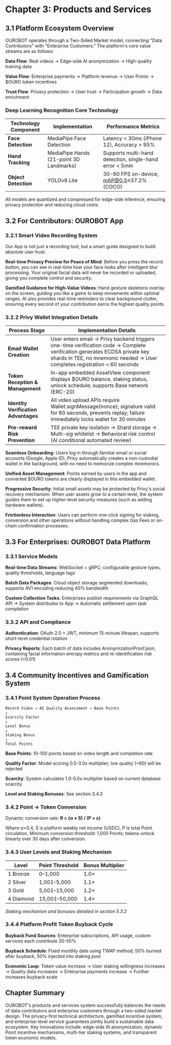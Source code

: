 # Chapter 3: Products and Services

## 3.1 Platform Ecosystem Overview

OUROBOT operates through a Two-Sided Market model, connecting "Data Contributors" with "Enterprise Customers." The platform's core value streams are as follows:

**Data Flow**: Real videos → Edge-side AI anonymization → High-quality training data

**Value Flow**: Enterprise payments → Platform revenue → User Points → $OURO token incentives

**Trust Flow**: Privacy protection → User trust → Participation growth → Data enrichment

### Deep Learning Recognition Core Technology

| Technology Component | Implementation                          | Performance Metrics                                    |
| -------------------- | --------------------------------------- | ------------------------------------------------------ |
| **Face Detection**   | MediaPipe Face Detection                | Latency < 30ms (iPhone 12), Accuracy > 95%             |
| **Hand Tracking**    | MediaPipe Hands (21-point 3D Landmarks) | Supports multi-hand detection, single-hand error < 5mm |
| **Object Detection** | YOLOv8 Lite                             | 30-60 FPS on-device, mAP@0.5≈37.2% (COCO)              |

All models are quantized and compressed for edge-side inference, ensuring privacy protection and reducing cloud costs.

## 3.2 For Contributors: OUROBOT App

### 3.2.1 Smart Video Recording System

Our App is not just a recording tool, but a smart guide designed to build absolute user trust.

**Real-time Privacy Preview for Peace of Mind**: Before you press the record button, you can see in real-time how your face looks after intelligent blur processing. Your original facial data will never be recorded or uploaded, giving you complete control and security.

**Gamified Guidance for High-Value Videos**: Hand gesture skeletons overlay on the screen, guiding you like a game to keep movements within optimal ranges. AI also provides real-time reminders to clear background clutter, ensuring every second of your contribution earns the highest quality points.

### 3.2.2 Privy Wallet Integration Details

| Process Stage                        | Implementation Details                                                                                                                                                                                 |
| ------------------------------------ | ------------------------------------------------------------------------------------------------------------------------------------------------------------------------------------------------------ |
| **Email Wallet Creation**            | User enters email → Privy backend triggers one-time verification code → Complete verification generates ECDSA private key shards in TEE, no mnemonic needed → User completes registration < 60 seconds |
| **Token Reception & Management**     | In-app embedded AssetView component displays $OURO balance, staking status, unlock schedule; supports Base network (ERC-20)                                                                        |
| **Identity Verification Advantages** | All video upload APIs require Wallet.signMessage(nonce); signature valid for 60 seconds, prevents replay; failure immediately locks wallet for 30 minutes                                              |
| **Pre-reward Risk Prevention**       | TEE private key isolation → Shard storage → Multi-sig whitelist → Behavioral risk control (AI conditional automated review)                                                                            |

**Seamless Onboarding**: Users log in through familiar email or social accounts (Google, Apple ID), Privy automatically creates a non-custodial wallet in the background, with no need to memorize complex mnemonics.

**Unified Asset Management**: Points earned by users in the app and converted $OURO tokens are clearly displayed in this embedded wallet.

**Progressive Security**: Initial small assets may be protected by Privy's social recovery mechanism. When user assets grow to a certain level, the system guides them to set up higher-level security measures (such as adding hardware wallets).

**Frictionless Interaction**: Users can perform one-click signing for staking, conversion and other operations without handling complex Gas Fees or on-chain confirmation processes.

## 3.3 For Enterprises: OUROBOT Data Platform

### 3.3.1 Service Models

**Real-time Data Streams**: WebSocket + gRPC; configurable gesture types, quality thresholds, language tags

**Batch Data Packages**: Cloud object storage segmented downloads; supports AV1 encoding reducing 40% bandwidth

**Custom Collection Tasks**: Enterprises publish requirements via GraphQL API → System distributes to App → Automatic settlement upon task completion

### 3.3.2 API and Compliance

**Authentication**: OAuth 2.0 + JWT, minimum 15-minute lifespan, supports short-term credential rotation

**Privacy Reports**: Each batch of data includes AnonymizationProof.json, containing facial information entropy metrics and re-identification risk scores (<0.01)

## 3.4 Community Incentives and Gamification System

### 3.4.1 Point System Operation Process

```
Record Video → AI Quality Assessment → Base Points
↓
Scarcity Factor
↓
Level Bonus
↓
Staking Bonus
↓
Total Points
```

**Base Points**: 10-100 points based on video length and completion rate

**Quality Factor**: Model scoring 0.5-3.0x multiplier; low quality (<60) will be rejected

**Scarcity**: System calculates 1.0-5.0x multiplier based on current database scarcity

**Level and Staking Bonuses**: See section 3.4.3

### 3.4.2 Point → Token Conversion

Dynamic conversion rate: **R = (α × S) / (P + ε)**

Where α=0.4, S is platform weekly net income (USDC), P is total Point circulation. Minimum conversion threshold: 1,000 Points; tokens unlock linearly over 30 days after conversion.

### 3.4.3 User Levels and Staking Mechanism

| Level     | Point Threshold | Bonus Multiplier |
| --------- | --------------- | ---------------- |
| 1 Bronze  | 0–1,000         | 1.0×             |
| 2 Silver  | 1,001–5,000     | 1.1×             |
| 3 Gold    | 5,001–15,000    | 1.2×             |
| 4 Diamond | 15,001–50,000   | 1.4×             |

_Staking mechanism and bonuses detailed in section 5.3.2_

### 3.4.4 Platform Profit Token Buyback Cycle

**Buyback Fund Sources**: Enterprise subscriptions, API usage, custom services each contribute 30-50%

**Buyback Schedule**: Fixed monthly date using TWAP method; 50% burned after buyback, 50% injected into staking pool

**Economic Loop**: Token value increase → User staking willingness increases → Quality data increases → Enterprise payments increase → Further increases buyback scale

## Chapter Summary

OUROBOT's products and services system successfully balances the needs of data contributors and enterprise customers through a two-sided market design. The privacy-first technical architecture, gamified incentive system, and enterprise-level service guarantees jointly build a sustainable data ecosystem. Key innovations include: edge-side AI anonymization, dynamic Point incentive mechanisms, multi-tier staking systems, and transparent token economic models.
